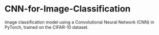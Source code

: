 # CNN-for-Image-Classification
Image classification model using a Convolutional Neural Network (CNN) in PyTorch, trained on the CIFAR-10 dataset.
